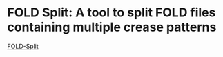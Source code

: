 # FOLD Split: A tool to split FOLD files containing multiple crease patterns

[FOLD-Split](https://origamimagiro.github.io/fold_split/)
